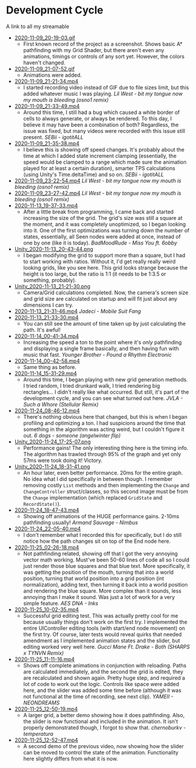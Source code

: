 # Development Cycle

A link to all my streamable

- [2020-11-09_20-19-03.gif](https://streamable.com/cttb84)
    - First known record of the project as a screenshot. Shows basic A* pathfinding with my Grid Shader, but there aren't even any animations, timings or controls of any sort yet.
    However, the colors haven't changed.
- [2020-11-09_21-07-52.gif](https://streamable.com/scr4o1)
    - Animations were added.
- [2020-11-09_21-21-34.mp4](https://streamable.com/bzjg9g)
    - I started recording video instead of GIF due to file sizes limit, but this added whatever music I was playing.
    *Lil West - bit my tongue now my mouth is bleeding (osno1 remix)*
- [2020-11-09_21-33-49.mp4](https://streamable.com/zl61zg)
    - Around this time, I still had a bug which caused a white border of cells to always generate, or always be rendered. To this day, I believe it may have been a combination of both?
    Regardless, the issue was fixed, but many videos were recorded with this issue still present.
    *SEBii - igotitALL*
- [2020-11-09_21-35-38.mp4](https://streamable.com/aw1gu9)
    - I believe this is showing off speed changes. It's probably about the time at which I added state increment clamping (essentially, the speed would be clamped to a range which made sure the animation played for at least a certain duration), smarter TPS calculations (using Unity's Time.deltaTime) and so on.
    *SEBii - igotitALL*
- [2020-11-09_23-22-54.mp4](https://streamable.com/3lck7i)
    *Lil West - bit my tongue now my mouth is bleeding (osno1 remix)*
- [2020-11-09_23-27-42.mp4](https://streamable.com/lzejk5)
    *Lil West - bit my tongue now my mouth is bleeding (osno1 remix)*
- [2020-11-13_19-37-33.mp4](https://streamable.com/u5mn0g)
    - After a little break from programming, I came back and started increasing the size of the grid.
    The grid's size was still a square at the moment, and it was completely unoptimized, so I began looking into it.
    One of the first optimizations was turning down the number of states, essentially, all Seen nodes were added at once, instead of one by one (like it is today).
    *BadMoodRude - Miss You ft. 6obby*
- [Unity_2020-11-13_20-43-44.png](https://i.imgur.com/S7x7oDl.png)
    - I began modifying the grid to support more than a square, but I had to start working with ratios. Without it, I'd get really really weird looking grids, like you see here.
    This grid looks strange because the height is too large, but the ratio is 1:1 (it needs to be 1:3.5 or something, probably).
- [Unity_2020-11-13_21-21-30.png](https://i.imgur.com/AnGfXIp.png)
    - Camera/Grid calculations completed. Now, the camera's screen size and grid size are calculated on startup and will fit just about any dimensions I can try.
- [2020-11-13_21-31-46.mp4](https://streamable.com/di62yf)
    *Jadeci - Mobile Suit Fang*
- [2020-11-13_21-33-30.mp4](https://streamable.com/bxvmml)
    - You can still see the amount of time taken up by just calculating the path. It's awful!
- [2020-11-14_00-41-34.mp4](https://streamable.com/a2ihay)
    - Increasing the speed a ton to the point where it's *only* pathfinding and displaying a single frame basically, and then having fun with music that fast.
    *Younger Brother - Pound a Rhythm Electronic*
- [2020-11-14_00-42-58.mp4](https://streamable.com/e5yigq)
    - Same thing as before.
- [2020-11-14_15-31-29.mp4](https://streamable.com/fi2nld)
    - Around this time, I began playing with new grid generation methods. I tried random, I tried drunkard walk, I tried rendering big rectangles... I didn't really like what occurred.
    But still, it's part of the development cycle, and you can see what turned out here.
    *JVLA - Such a Whore (Stellular Remix)*
- [2020-11-24_08-46-12.mp4](https://streamable.com/ldbfyh)
    - There's nothing obvious here that changed, but this is when I began profiling and optimizing a ton. I had suspicions around the time that something in the algorithm was acting weird, but I couldn't figure it out.
    *6 dogs - someone (angelwinter flip)*
- [Unity_2020-11-24_17-25-07.png](https://i.imgur.com/nC9mlKf.png)
    - Performance gains! The only interesting thing here is the timing info. The algorithm has trawled through 95% of the graph and yet only 57ms were took doing it! Victory.
- [Unity_2020-11-24_18-31-41.png](https://i.imgur.com/aQmDS5z.png)
    - An hour later, even better performance. 20ms for the entire graph. No idea what I did specifically in between though. I remember removing costly `List` methods and then implementing the `Change` and `ChangeController` struct/classes, so this second image must be from the `Change` implementation (which replaced `GridState` and `RecordState()`).
- [2020-11-24_18-47-43.mp4](https://streamable.com/q656da)
    - Showing off animations of the HUGE performance gains. 2-10ms pathfinding usually!
    *Armand Sauvage - Nimbus*
- [2020-11-24_22-05-40.mp4](https://streamable.com/l186tk)
    - I don't remember what I recorded this for specifically, but I do still notice how the path changes sit on top of the End node here.
- [2020-11-25_02-26-18.mp4](https://streamable.com/8rmoeh)
    - Not pathfinding related, showing off that I got the very annoying vector math working. Must've been 50-60 lines of code all so I could just render those blue squares and that blue text.
    More specifically, it was getting the position of the mouth, turning that into a world position, turning that world position into a grid position (int normalization), adding text,  then turning it back into a world position and rendering the blue square. More complex than it sounds, less annoying than I make it sound. Was just a lot of work for a very simple feature.
    *AES DNA - Inks*
- [2020-11-25_10-02-35.mp4](https://streamable.com/u1exn3)
    - Successful grid editing test. This was actually pretty cool for me because usually things don't work on the first try. I implemented the entire UIController editing tools (with start/end node movement) on the first try.
    Of course, later tests would reveal quirks that needed amendment as I implemented animation states and the slider, but editing worked very well here.
    *Gucci Mane Ft. Drake - Both (SHARPS x TYNVN Remix)*
- [2020-11-25_11-11-16.mp4](https://streamable.com/o0iavu)
    - Shows off complete animations in conjunction with reloading. Paths are calculated immediately, and the second the grid is edited, they are recalculated and shown again. Pretty huge step, and required a lot of code to work out the logic. Controls like space were added here, and the slider was added some time before (although it was not functional at the time of recording, see next clip).
    *YAMEII - NEONDREAMS*
- [2020-11-25_12-50-19.mp4](https://streamable.com/3wsxn0)
    - A larger grid, a better demo showing how it does pathfinding. Also, the slider is now functional and included in the animation. It isn't properly demonstrated though, I forgot to show that.
    *chernoburkv - temperatura*
- [2020-11-25_12-52-47.mp4](https://streamable.com/1p1hpy)
    - A second demo of the previous video, now showing how the slider can be moved to control the state of the animation. Functionality here slightly differs from what it is now.

